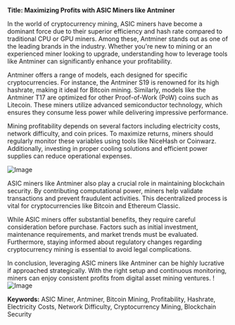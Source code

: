 **Title: Maximizing Profits with ASIC Miners like Antminer**

In the world of cryptocurrency mining, ASIC miners have become a dominant force due to their superior efficiency and hash rate compared to traditional CPU or GPU miners. Among these, Antminer stands out as one of the leading brands in the industry. Whether you're new to mining or an experienced miner looking to upgrade, understanding how to leverage tools like Antminer can significantly enhance your profitability.

Antminer offers a range of models, each designed for specific cryptocurrencies. For instance, the Antminer S19 is renowned for its high hashrate, making it ideal for Bitcoin mining. Similarly, models like the Antminer T17 are optimized for other Proof-of-Work (PoW) coins such as Litecoin. These miners utilize advanced semiconductor technology, which ensures they consume less power while delivering impressive performance.

Mining profitability depends on several factors including electricity costs, network difficulty, and coin prices. To maximize returns, miners should regularly monitor these variables using tools like NiceHash or Coinwarz. Additionally, investing in proper cooling solutions and efficient power supplies can reduce operational expenses. 

![Image](https://github.com/user-attachments/assets/b6e7b7a2-655e-4d44-8baa-20c566a3cb65)

ASIC miners like Antminer also play a crucial role in maintaining blockchain security. By contributing computational power, miners help validate transactions and prevent fraudulent activities. This decentralized process is vital for cryptocurrencies like Bitcoin and Ethereum Classic.

While ASIC miners offer substantial benefits, they require careful consideration before purchase. Factors such as initial investment, maintenance requirements, and market trends must be evaluated. Furthermore, staying informed about regulatory changes regarding cryptocurrency mining is essential to avoid legal complications.

In conclusion, leveraging ASIC miners like Antminer can be highly lucrative if approached strategically. With the right setup and continuous monitoring, miners can enjoy consistent profits from digital asset mining ventures. !![Image](https://github.com/user-attachments/assets/b6e7b7a2-655e-4d44-8baa-20c566a3cb65)

**Keywords:** ASIC Miner, Antminer, Bitcoin Mining, Profitability, Hashrate, Electricity Costs, Network Difficulty, Cryptocurrency Mining, Blockchain Security